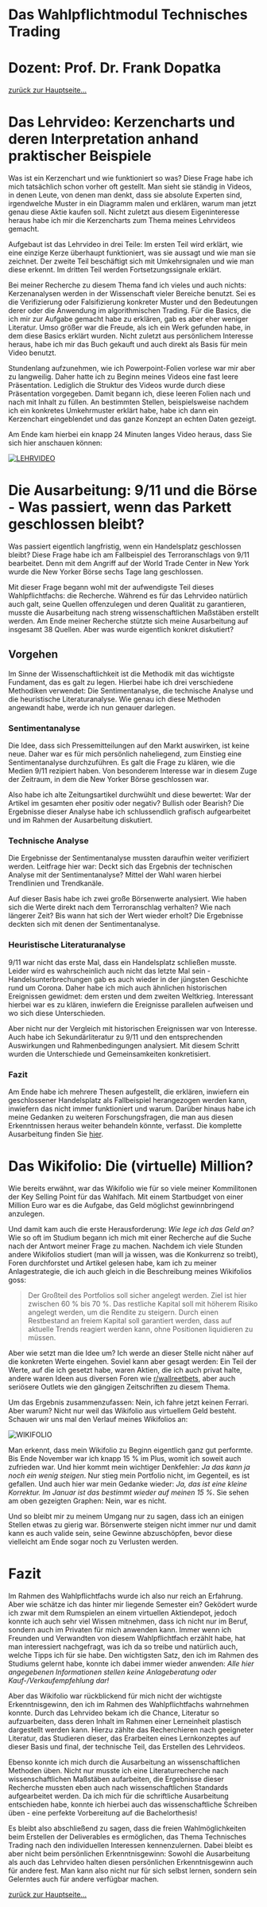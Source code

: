 # Das Wahlpflichtmodul Technisches Trading
# Dozent: Prof. Dr. Frank Dopatka
 
[zurück zur Hauptseite...](https://informatik-mannheim.github.io/iExpo-Winter-2021/)

# Das Lehrvideo: Kerzencharts und deren Interpretation anhand praktischer Beispiele
Was ist ein Kerzenchart und wie funktioniert so was? Diese Frage habe ich mich tatsächlich schon vorher oft gestellt. Man sieht sie ständig in Videos, in denen Leute, von denen man denkt, dass sie absolute Experten sind, irgendwelche Muster in ein Diagramm malen und erklären, warum man jetzt genau diese Aktie kaufen soll. Nicht zuletzt aus diesem Eigeninteresse heraus habe ich mir die Kerzencharts zum Thema meines Lehrvideos gemacht.

Aufgebaut ist das Lehrvideo in drei Teile: Im ersten Teil wird erklärt, wie eine einzige Kerze überhaupt funktioniert, was sie aussagt und wie man sie zeichnet. Der zweite Teil beschäftigt sich mit Umkehrsignalen und wie man diese erkennt. Im dritten Teil werden Fortsetzungssignale erklärt.

Bei meiner Recherche zu diesem Thema fand ich vieles und auch nichts: Kerzenanalysen werden in der Wissenschaft vieler Bereiche benutzt. Sei es die Verifizierung oder Falsifizierung konkreter Muster und den Bedeutungen derer oder die Anwendung im algorithmischen Trading. Für die Basics, die ich mir zur Aufgabe gemacht habe zu erklären, gab es aber eher weniger Literatur. Umso größer war die Freude, als ich ein Werk gefunden habe, in dem diese Basics erklärt wurden. Nicht zuletzt aus persönlichem Interesse heraus, habe ich mir das Buch gekauft und auch direkt als Basis für mein Video benutzt.

Stundenlang aufzunehmen, wie ich Powerpoint-Folien vorlese war mir aber zu langweilig. Daher hatte ich zu Beginn meines Videos eine fast leere Präsentation. Lediglich die Struktur des Videos wurde durch diese Präsentation vorgegeben. Damit begann ich, diese leeren Folien nach und nach mit Inhalt zu füllen. An bestimmten Stellen, beispielsweise nachdem ich ein konkretes Umkehrmuster erklärt habe, habe ich dann ein Kerzenchart eingeblendet und das ganze Konzept an echten Daten gezeigt.

Am Ende kam hierbei ein knapp 24 Minuten langes Video heraus, dass Sie sich hier anschauen können:

<a href="https://www.youtube.com/watch?v=ffPM2JMTzWg" target="_blank"><img src="https://i.ibb.co/YLfDJ32/LEHRVIDEO.png" alt="LEHRVIDEO" border="0"></a><br />

# Die Ausarbeitung: 9/11 und die Börse - Was passiert, wenn das Parkett geschlossen bleibt?

Was passiert eigentlich langfristig, wenn ein Handelsplatz geschlossen bleibt? Diese Frage habe ich am Fallbeispiel des Terroranschlags von 9/11 bearbeitet. Denn mit dem Angriff auf der World Trade Center in New York wurde die New Yorker Börse sechs Tage lang geschlossen.

Mit dieser Frage begann wohl mit der aufwendigste Teil dieses Wahlpflichtfachs: die Recherche. Während es für das Lehrvideo natürlich auch galt, seine Quellen offenzulegen und deren Qualität zu garantieren, musste die Ausarbeitung nach streng wissenschaftlichen Maßstäben erstellt werden. Am Ende meiner Recherche stützte sich meine Ausarbeitung auf insgesamt 38 Quellen. Aber was wurde eigentlich konkret diskutiert?

## Vorgehen
Im Sinne der Wissenschaftlichkeit ist die Methodik mit das wichtigste Fundament, das es galt zu legen. Hierbei habe ich drei verschiedene Methodiken verwendet: Die Sentimentanalyse, die technische Analyse und die heuristische Literaturanalyse. Wie genau ich diese Methoden angewandt habe, werde ich nun genauer darlegen.

### Sentimentanalyse
Die Idee, dass sich Pressemitteilungen auf den Markt auswirken, ist keine neue. Daher war es für mich persönlich naheliegend, zum Einstieg eine Sentimentanalyse durchzuführen. Es galt die Frage zu klären, wie die Medien 9/11 rezipiert haben. Von besonderem Interesse war in diesem Zuge der Zeitraum, in dem die New Yorker Börse geschlossen war.

Also habe ich alte Zeitungsartikel durchwühlt und diese bewertet: War der Artikel im gesamten eher positiv oder negativ? Bullish oder Bearish? Die Ergebnisse dieser Analyse habe ich schlussendlich grafisch aufgearbeitet und im Rahmen der Ausarbeitung diskutiert. 

### Technische Analyse
Die Ergebnisse der Sentimentanalyse mussten daraufhin weiter verifiziert werden. Leitfrage hier war: Deckt sich das Ergebnis der technischen Analyse mit der Sentimentanalyse? Mittel der Wahl waren hierbei Trendlinien und Trendkanäle.

Auf dieser Basis habe ich zwei große Börsenwerte analysiert. Wie haben sich die Werte direkt nach dem Terroranschlag verhalten? Wie nach längerer Zeit? Bis wann hat sich der Wert wieder erholt? Die Ergebnisse deckten sich mit denen der Sentimentanalyse.
### Heuristische Literaturanalyse
9/11 war nicht das erste Mal, dass ein Handelsplatz schließen musste. Leider wird es wahrscheinlich auch nicht das letzte Mal sein - Handelsunterbrechungen gab es auch wieder in der jüngsten Geschichte rund um Corona. Daher habe ich mich auch ähnlichen historischen Ereignissen gewidmet: dem ersten und dem zweiten Weltkrieg. Interessant hierbei war es zu klären, inwiefern die Ereignisse parallelen aufweisen und wo sich diese Unterschieden.

Aber nicht nur der Vergleich mit historischen Ereignissen war von Interesse. Auch habe ich Sekundärliteratur zu 9/11 und den entsprechenden Auswirkungen und Rahmenbedingungen analysiert. Mit diesem Schritt wurden die Unterschiede und Gemeinsamkeiten konkretisiert.

### Fazit
Am Ende habe ich mehrere Thesen aufgestellt, die erklären, inwiefern ein geschlossener Handelsplatz als Fallbeispiel herangezogen werden kann, inwiefern das nicht immer funktioniert und warum. Darüber hinaus habe ich meine Gedanken zu weiteren Forschungsfragen, die man aus diesen Erkenntnissen heraus weiter behandeln könnte, verfasst. Die komplette Ausarbeitung finden Sie <a href="https://mega.nz/file/n14kGITC#LTnr-RsVI-xtcANzoiS0Shv3XiPNE88aGO_SrL8Ri5A" target="_blank">hier</a>.

# Das Wikifolio: Die (virtuelle) Million?

Wie bereits erwähnt, war das Wikifolio wie für so viele meiner Kommilitonen der Key Selling Point für das Wahlfach. Mit einem Startbudget von einer Million Euro war es die Aufgabe, das Geld möglichst gewinnbringend anzulegen.

Und damit kam auch die erste Herausforderung: *Wie lege ich das Geld an?* Wie so oft im Studium begann ich mich mit einer Recherche auf die Suche nach der Antwort meiner Frage zu machen. Nachdem ich viele Stunden andere Wikifolios studiert (man will ja wissen, was die Konkurrenz so treibt), Foren durchforstet und Artikel gelesen habe, kam ich zu meiner Anlagestrategie, die ich auch gleich in die Beschreibung meines Wikifolios goss:

> Der Großteil des Portfolios soll sicher angelegt werden. Ziel ist hier zwischen 60 % bis 70  %. Das restliche Kapital soll mit höherem Risiko angelegt werden, um die Rendite zu steigern. Durch einen Restbestand an freiem Kapital soll garantiert werden, dass auf aktuelle Trends reagiert werden kann, ohne Positionen liquidieren zu müssen.

Aber wie setzt man die Idee um? Ich werde an dieser Stelle nicht näher auf die konkreten Werte eingehen. Soviel kann aber gesagt werden: Ein Teil der Werte, auf die ich gesetzt habe, waren Aktien, die ich auch privat halte, andere waren Ideen aus diversen Foren wie <a href="https://www.reddit.com/r/wallstreetbets/" target="_blank">r/wallreetbets</a>, aber auch seriösere Outlets wie den gängigen Zeitschriften zu diesem Thema. 

Um das Ergebnis zusammenzufassen: Nein, ich fahre jetzt keinen Ferrari. Aber warum? Nicht nur weil das Wikifolio aus virtuellem Geld besteht. Schauen wir uns mal den Verlauf meines Wikifolios an:

<img src="https://i.ibb.co/0jq3FRb/WIKIFOLIO.png" alt="WIKIFOLIO" border="0">

Man erkennt, dass mein Wikifolio zu Beginn eigentlich ganz gut performte. Bis Ende November war ich knapp 15 % im Plus, womit ich soweit auch zufrieden war. Und hier kommt mein wichtiger Denkfehler: *Ja das kann ja noch ein wenig steigen*. Nur stieg mein Portfolio nicht, im Gegenteil, es ist gefallen. Und auch hier war mein Gedanke wieder: *Ja, das ist eine kleine Korrektur. Im Januar ist das bestimmt wieder auf meinen 15 %*. Sie sehen am oben gezeigten Graphen: Nein, war es nicht.

Und so bleibt mir zu meinem Umgang nur zu sagen, dass ich an einigen Stellen etwas zu gierig war. Börsenwerte steigen nicht immer nur und damit kann es auch valide sein, seine Gewinne abzuschöpfen, bevor diese vielleicht am Ende sogar noch zu Verlusten werden.



# Fazit
Im Rahmen des Wahlpflichtfachs wurde ich also nur reich an Erfahrung. Aber wie schätze ich das hinter mir liegende Semester ein? Geködert wurde ich zwar mit dem Rumspielen an einem virtuellen Aktiendepot, jedoch konnte ich auch sehr viel Wissen mitnehmen, dass ich nicht nur im Beruf, sondern auch im Privaten für mich anwenden kann. Immer wenn ich Freunden und Verwandten von diesem Wahlpflichtfach erzählt habe, hat man interessiert nachgefragt, was ich da so treibe und natürlich auch, welche Tipps ich für sie habe. Den wichtigsten Satz, den ich im Rahmen des Studiums gelernt habe, konnte ich dabei immer wieder anwenden: *Alle hier angegebenen Informationen stellen keine Anlageberatung oder Kauf-/Verkaufempfehlung  dar!*

Aber das Wikifolio war rückblickend für mich nicht der wichtigste Erkenntnisgewinn, den ich im Rahmen des Wahlpflichtfachs wahrnehmen konnte. Durch das Lehrvideo bekam ich die Chance, Literatur so aufzuarbeiten, dass deren Inhalt im Rahmen einer Lerneinheit plastisch dargestellt werden kann. Hierzu zählte das Recherchieren nach geeigneter Literatur, das Studieren dieser, das Erarbeiten eines Lernkonzeptes auf dieser Basis und final, der technische Teil, das Erstellen des Lehrvideos.

Ebenso konnte ich mich durch die Ausarbeitung an wissenschaftlichen Methoden üben. Nicht nur musste ich eine Literaturrecherche nach wissenschaftlichen Maßstäben aufarbeiten, die Ergebnisse dieser Recherche mussten eben auch nach wissenschaftlichen Standards aufgearbeitet werden. Da ich mich für die schriftliche Ausarbeitung entschieden habe, konnte ich hierbei auch das wissenschaftliche Schreiben üben - eine perfekte Vorbereitung auf die Bachelorthesis!

Es bleibt also abschließend zu sagen, dass die freien Wahlmöglichkeiten beim Erstellen der Deliverables es ermöglichen, das Thema Technisches Trading nach den individuellen Interessen kennenzulernen. Dabei bleibt es aber nicht beim persönlichen Erkenntnisgewinn: Sowohl die Ausarbeitung als auch das Lehrvideo halten diesen persönlichen Erkenntnisgewinn auch für andere fest. Man kann also nicht nur für sich selbst lernen, sondern sein Gelerntes auch für andere verfügbar machen.

[zurück zur Hauptseite...](https://informatik-mannheim.github.io/iExpo-Winter-2021/)